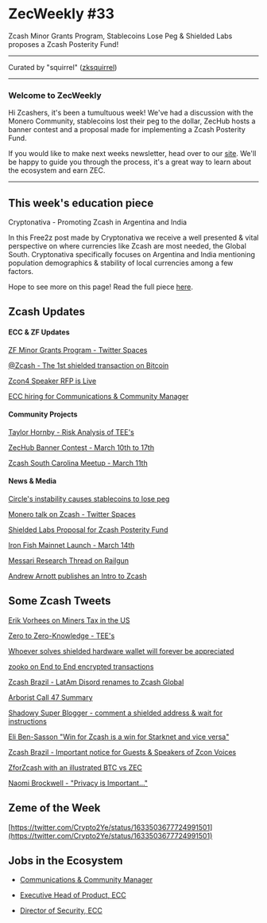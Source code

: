 # ZecWeekly #33

Zcash Minor Grants Program, Stablecoins Lose Peg & Shielded Labs proposes a Zcash Posterity Fund!

---

Curated by "squirrel" ([zksquirrel](https://twitter.com/zksquirrel))

---

### Welcome to ZecWeekly

Hi Zcashers, it's been a tumultuous week! We've had a discussion with the Monero Community, stablecoins lost their peg to the dollar, ZecHub hosts a banner contest and a proposal made for implementing a Zcash Posterity Fund.

If you would like to make next weeks newsletter, head over to our [site](https://wiki.zechub.xyz/zecweekly-newsletter). We'll be happy to guide you through the process, it's a great way to learn about the ecosystem and earn ZEC.

---

## This week's education piece

Cryptonativa - Promoting Zcash in Argentina and India

In this Free2z post made by Cryptonativa we receive a well presented & vital perspective on where currencies like Zcash are most needed, the Global South. Cryptonativa specifically focuses on Argentina and India mentioning population demographics & stability of local currencies among a few factors.

Hope to see more on this page! Read the full piece [here](https://free2z.com/cryptonativa/zpage/promoting-zcash-in-argentina-and-india).


## Zcash Updates


#### ECC & ZF Updates

[ZF Minor Grants Program - Twitter Spaces](https://twitter.com/zcash/status/1633515116279865351)

[@Zcash - The 1st shielded transaction on Bitcoin](https://twitter.com/zcash/status/1633926774504534017)

[Zcon4 Speaker RFP is Live](https://forum.zcashcommunity.com/t/zcon4-speaker-rfp-is-live/44031/2)

[ECC hiring for Communications & Community Manager](https://twitter.com/ElectricCoinCo/status/1634245536726282240)



#### Community Projects

[Taylor Hornby - Risk Analysis of TEE's](https://twitter.com/DefuseSec/status/1634114692556681218)

[ZecHub Banner Contest - March 10th to 17th](https://twitter.com/ZecHub/status/1634276227484733450)

[Zcash South Carolina Meetup - March 11th](https://www.meetup.com/carolina-zcash-group/events/292124055/?utm_medium=referral&utm_campaign=share-btn_savedevents_share_modal&utm_source=link)



#### News & Media

[Circle's instability causes stablecoins to lose peg](https://cointelegraph.com/news/circle-s-usdc-instability-causes-domino-effect-on-dai-usdd-stablecoins)

[Monero talk on Zcash - Twitter Spaces](https://twitter.com/DouglasTuman/status/1633273262447706114)

[Shielded Labs Proposal for Zcash Posterity Fund](https://forum.zcashcommunity.com/t/the-zcash-posterity-fund/42703/26)

[Iron Fish Mainnet Launch - March 14th](https://twitter.com/ironfishcrypto/status/1634632217556033541)

[Messari Research Thread on Railgun](https://twitter.com/MessariCrypto/status/1634288942475538432)

[Andrew Arnott publishes an Intro to Zcash](https://blog.nerdbank.net/an-introduction-to-zcash)



## Some Zcash Tweets

[Erik Vorhees on Miners Tax in the US](https://twitter.com/ErikVoorhees/status/1633946600891400193)

[Zero to Zero-Knowledge - TEE's](https://twitter.com/ZecHub/status/1633579659282587651)

[Whoever solves shielded hardware wallet will forever be appreciated](https://twitter.com/ZhieldUp/status/1633483396352471047)

[zooko on End to End encrypted transactions](https://twitter.com/zooko/status/1632951953557950464)

[Zcash Brazil - LatAm Disord renames to Zcash Global](https://twitter.com/zcashbrazil/status/1633804672971546628)

[Arborist Call 47 Summary](https://twitter.com/zksquirrel/status/1633999586023944199)

[Shadowy Super Blogger - comment a shielded address & wait for instructions](https://twitter.com/magical_zodler/status/1633908236624511008)

[Eli Ben-Sasson "Win for Zcash is a win for Starknet and vice versa"](https://twitter.com/EliBenSasson/status/1634098753211645952)

[Zcash Brazil - Important notice for Guests & Speakers of Zcon Voices](https://twitter.com/zcashbrazil/status/1634942689467613190)

[ZforZcash with an illustrated BTC vs ZEC](https://twitter.com/ZforZcash/status/1634571979683426304)

[Naomi Brockwell - "Privacy is Important..."](https://twitter.com/naomibrockwell/status/1633976553276047362)



## Zeme of the Week

[https://twitter.com/Crypto2Ye/status/1633503677724991501](https://twitter.com/Crypto2Ye/status/1633503677724991501)


## Jobs in the Ecosystem

- [Communications & Community Manager](https://apply.workable.com/electric-coin-company/j/0EB27EE759/)

- [Executive Head of Product, ECC](https://apply.workable.com/electric-coin-company/j/6ACEC09B90/)

- [Director of Security, ECC](https://apply.workable.com/electric-coin-company/j/E68A4C20E2/)
